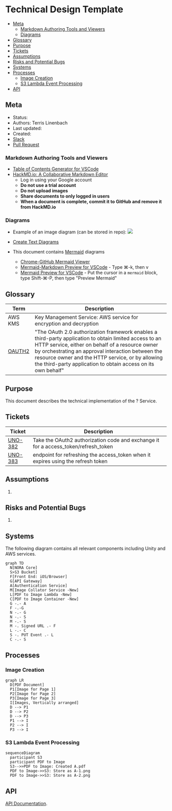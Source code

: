 # Technical Design Template

<!-- vscode-markdown-toc -->
* [Meta](#Meta)
	* [Markdown Authoring Tools and Viewers](#MarkdownAuthoringToolsandViewers)
	* [Diagrams](#Diagrams)
* [Glossary](#Glossary)
* [Purpose](#Purpose)
* [Tickets](#Tickets)
* [Assumptions](#Assumptions)
* [Risks and Potential Bugs](#RisksandPotentialBugs)
* [Systems](#Systems)
* [Processes](#Processes)
	* [Image Creation](#ImageCreation)
	* [S3 Lambda Event Processing](#S3LambdaEventProcessing)
* [API](#API)

<!-- vscode-markdown-toc-config
	numbering=false
	autoSave=true
	/vscode-markdown-toc-config -->
<!-- /vscode-markdown-toc -->

## <a name='Meta'></a>Meta

- Status: 
- Authors: Terris Linenbach
- Last updated:
- Created:
- [Slack](https://science37team.slack.com/messages/CLJS9SHCH)
- [Pull Request](https://github.com/Science37/lambda-pdf-to-img/pull/1) 

### <a name='MarkdownAuthoringToolsandViewers'></a>Markdown Authoring Tools and Viewers

- [Table of Contents Generator for VSCode](https://marketplace.visualstudio.com/items?itemName=joffreykern.markdown-toc)
- [HackMD.io: A Collaborative Markdown Editor](https://hackmd.io)
  - Log in using your Google account
  - **Do not use a trial account**
  - **Do not upload images**
  - **Share documents to only logged in users**
  - **When a document is complete, commit it to GitHub and remove it from HackMD.io**

### <a name='Diagrams'></a>Diagrams

- Example of an image diagram (can be stored in repo):
![](https://assets.digitalocean.com/articles/oauth/auth_code_flow.png)

- [Create Text Diagrams](http://asciiflow.com/)
- This document contains [Mermaid](https://mermaidjs.github.io/) diagrams
   - [Chrome-GitHub Mermaid Viewer](https://chrome.google.com/webstore/detail/github-%2B-mermaid/goiiopgdnkogdbjmncgedmgpoajilohe?hl=en-US)
   - [Mermaid-Markdown Preview for VSCode](https://marketplace.visualstudio.com/items?itemName=bierner.markdown-mermaid) - Type ⌘-k, then v
   - [Mermaid Preview for VSCode](https://marketplace.visualstudio.com/items?itemName=vstirbu.vscode-mermaid-preview) - Put the cursor in a ```mermaid``` block, type Shift-⌘-P, then type "Preview Mermaid"

## <a name='Glossary'></a>Glossary

| Term    | Description            |
|---------|------------------------|
| AWS KMS | Key Management Service: AWS service for encryption and decryption
| [OAUTH2](https://tools.ietf.org/html/rfc6749) | "The OAuth 2.0 authorization framework enables a third-party application to obtain limited access to an HTTP service, either on behalf of a resource owner by orchestrating an approval interaction between the resource owner and the HTTP service, or by allowing the third-party application to obtain access on its own behalf" |

## <a name='Purpose'></a>Purpose

This document describes the technical implementation of the ? Service. 

## <a name='Tickets'></a>Tickets

| Ticket | Description |
| ------ | ----------- |
| [UNO-382](https://science37.atlassian.net/browse/UNO-382) | Take the OAuth2 authorization code and exchange it for a access_token/refresh_token |
| [UNO-383](https://science37.atlassian.net/browse/UNO-383) | endpoint for refreshing the access_token when it expires using the refresh token |

## <a name='Assumptions'></a>Assumptions

1. 

## <a name='RisksandPotentialBugs'></a>Risks and Potential Bugs

1. 

## <a name='Systems'></a>Systems

The following diagram contains all relevant components including Unity and AWS services.

```mermaid
graph TD
  N[NORA Core]
  S>S3 Bucket]
  F[Front End: iOS/Browser]
  G[API Gateway]
  A[Authentication Service]
  M[Image Collator Service -New] 
  L[PDF to Image Lambda -New]
  C[PDF to Image Container -New]
  G -.- A
  F -.-G
  N -.- G
  N -.- S
  M -.- S
  M -. Signed URL .- F
  L -.- C
  S -. PUT Event .- L
  C -.- S
```

## <a name='Processes'></a>Processes

### <a name='ImageCreation'></a>Image Creation

```mermaid
graph LR
  D[PDF Document]
  P1[Image for Page 1]
  P2[Image for Page 2]
  P3[Image for Page 3]
  I[Images, Vertically arranged]
  D --> P1
  D --> P2
  D --> P3
  P1 --> I
  P2 --> I
  P3 --> I
```

### <a name='S3LambdaEventProcessing'></a>S3 Lambda Event Processing

```mermaid
sequenceDiagram
  participant S3
  participant PDF to Image
  S3-->>PDF to Image: Created A.pdf
  PDF to Image->>S3: Store as A-1.png
  PDF to Image->>S3: Store as A-2.png
```

## <a name='API'></a>API

[API Documentation](api.md).
